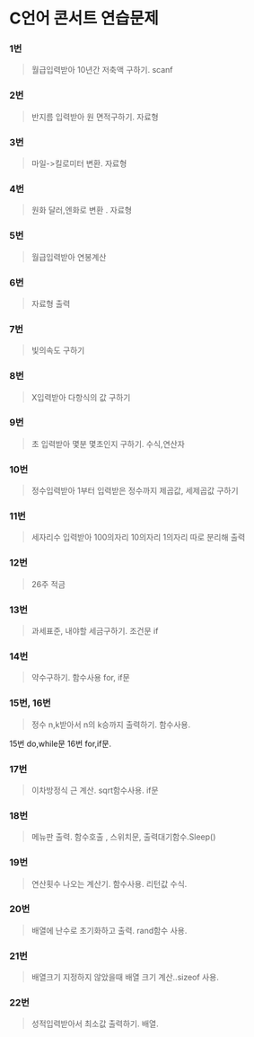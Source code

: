 # C언어 콘서트 연습문제

### 1번
> 월급입력받아 10년간 저축액 구하기. scanf

### 2번
> 반지름 입력받아 원 면적구하기. 자료형

### 3번
> 마일->킬로미터 변환. 자료형

### 4번
> 원화 달러,엔화로 변환 . 자료형

### 5번
> 월급입력받아 연봉계산

### 6번
> 자료형 출력

### 7번
> 빛의속도 구하기

### 8번
> X입력받아 다항식의 값 구하기

### 9번
> 초 입력받아 몇분 몇초인지 구하기. 수식,연산자

### 10번
> 정수입력받아 1부터 입력받은 정수까지 제곱값, 세제곱값 구하기

### 11번
> 세자리수 입력받아 100의자리 10의자리 1의자리 따로 분리해 출력

### 12번
> 26주 적금 

### 13번
> 과세표준, 내야할 세금구하기. 조건문 if

### 14번
> 약수구하기. 함수사용 for, if문

### 15번, 16번
> 정수 n,k받아서 n의 k승까지 출력하기. 함수사용. 

15번 do,while문
16번 for,if문.

### 17번
> 이차방정식 근 계산. sqrt함수사용. if문

### 18번
> 메뉴판 출력. 함수호출 , 스위치문, 출력대기함수.Sleep()

### 19번
> 연산횟수 나오는 계산기. 함수사용. 리턴값 수식.

### 20번
> 배열에 난수로 초기화하고 출력. rand함수 사용.

### 21번
> 배열크기 지정하지 않았을때 배열 크기 계산..sizeof 사용.

### 22번
> 성적입력받아서 최소값 출력하기. 배열.
